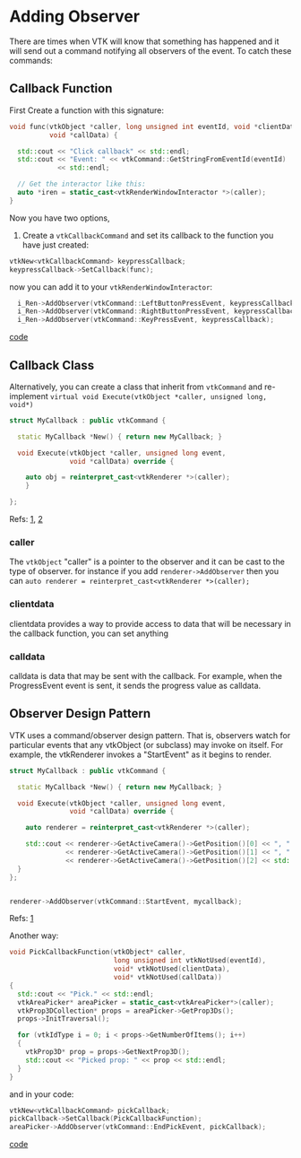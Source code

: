 # Adding Observer

There are times when VTK will know that something has happened and it will send out a command notifying all observers of the event. To catch these commands:

## Callback Function

First Create a function with this signature:

```cpp
void func(vtkObject *caller, long unsigned int eventId, void *clientData,
          void *callData) {

  std::cout << "Click callback" << std::endl;
  std::cout << "Event: " << vtkCommand::GetStringFromEventId(eventId)
            << std::endl;

  // Get the interactor like this:
  auto *iren = static_cast<vtkRenderWindowInteractor *>(caller);
}
```

Now you have two options,

1. Create a `vtkCallbackCommand` and set its callback to the function you have just created:

```cpp
vtkNew<vtkCallbackCommand> keypressCallback;
keypressCallback->SetCallback(func);
```

now you can add it to your `vtkRenderWindowInteractor`:

```cpp
  i_Ren->AddObserver(vtkCommand::LeftButtonPressEvent, keypressCallback);
  i_Ren->AddObserver(vtkCommand::RightButtonPressEvent, keypressCallback);
  i_Ren->AddObserver(vtkCommand::KeyPressEvent, keypressCallback);
```

[code](../src/CommandObserverFunction.cpp)

## Callback Class

Alternatively, you can create a class that inherit from `vtkCommand` and re-implement `virtual void Execute(vtkObject *caller, unsigned long, void*)`

```cpp
struct MyCallback : public vtkCommand {

  static MyCallback *New() { return new MyCallback; }

  void Execute(vtkObject *caller, unsigned long event,
               void *callData) override {

    auto obj = reinterpret_cast<vtkRenderer *>(caller);
    }

};
```

Refs: [1](https://vtk.org/Wiki/VTK/Tutorials/Callbacks), [2](https://vtk.org/doc/nightly/html/classvtkCommand.html)

### caller

The `vtkObject` "caller" is a pointer to the observer and it can be cast to the type of observer. for instance if you add `renderer->AddObserver` then you can `auto renderer = reinterpret_cast<vtkRenderer *>(caller);`

### clientdata

clientdata provides a way to provide access to data that will be necessary in the callback function, you can set anything

### calldata

calldata is data that may be sent with the callback. For example, when the ProgressEvent event is sent, it sends the progress value as calldata.

## Observer Design Pattern

VTK uses a command/observer design pattern. That is, observers watch for particular events that any vtkObject (or subclass) may invoke on itself. For example, the vtkRenderer invokes a "StartEvent" as it begins to render.

```cpp
struct MyCallback : public vtkCommand {

  static MyCallback *New() { return new MyCallback; }

  void Execute(vtkObject *caller, unsigned long event,
               void *callData) override {

    auto renderer = reinterpret_cast<vtkRenderer *>(caller);

    std::cout << renderer->GetActiveCamera()->GetPosition()[0] << ", "
              << renderer->GetActiveCamera()->GetPosition()[1] << ", "
              << renderer->GetActiveCamera()->GetPosition()[2] << std::endl;
  }
};


renderer->AddObserver(vtkCommand::StartEvent, mycallback);


```

Refs: [1](https://examples.vtk.org/site/Cxx/Tutorial/Tutorial_Step2)

Another way:

```cpp
void PickCallbackFunction(vtkObject* caller,
                          long unsigned int vtkNotUsed(eventId),
                          void* vtkNotUsed(clientData),
                          void* vtkNotUsed(callData))
{
  std::cout << "Pick." << std::endl;
  vtkAreaPicker* areaPicker = static_cast<vtkAreaPicker*>(caller);
  vtkProp3DCollection* props = areaPicker->GetProp3Ds();
  props->InitTraversal();

  for (vtkIdType i = 0; i < props->GetNumberOfItems(); i++)
  {
    vtkProp3D* prop = props->GetNextProp3D();
    std::cout << "Picked prop: " << prop << std::endl;
  }
}
```

and in your code:

```cpp
vtkNew<vtkCallbackCommand> pickCallback;
pickCallback->SetCallback(PickCallbackFunction);
areaPicker->AddObserver(vtkCommand::EndPickEvent, pickCallback);
```

[code](../src/CommandObserverClass.cpp)
